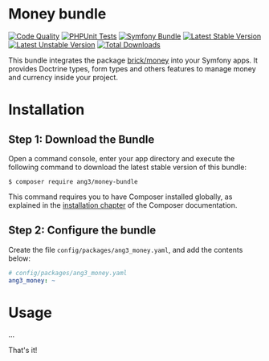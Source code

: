 Money bundle
============

[![Code Quality](https://github.com/Ang3/money-bundle/actions/workflows/php_lint.yml/badge.svg)](https://github.com/Ang3/money-bundle/actions/workflows/php_lint.yml)
[![PHPUnit Tests](https://github.com/Ang3/money-bundle/actions/workflows/phpunit.yml/badge.svg)](https://github.com/Ang3/money-bundle/actions/workflows/phpunit.yml)
[![Symfony Bundle](https://github.com/Ang3/money-bundle/actions/workflows/symfony_bundle.yml/badge.svg)](https://github.com/Ang3/money-bundle/actions/workflows/symfony_bundle.yml)
[![Latest Stable Version](https://poser.pugx.org/ang3/money-bundle/v/stable)](https://packagist.org/packages/ang3/money-bundle)
[![Latest Unstable Version](https://poser.pugx.org/ang3/money-bundle/v/unstable)](https://packagist.org/packages/ang3/money-bundle)
[![Total Downloads](https://poser.pugx.org/ang3/money-bundle/downloads)](https://packagist.org/packages/ang3/money-bundle)

This bundle integrates the package [brick/money](https://github.com/brick/money) into your Symfony apps. 
It provides Doctrine types, form types and others features to manage money and currency inside your project.

Installation
============

Step 1: Download the Bundle
---------------------------

Open a command console, enter your app directory and execute the
following command to download the latest stable version of this bundle:

```console
$ composer require ang3/money-bundle
```

This command requires you to have Composer installed globally, as explained
in the [installation chapter](https://getcomposer.org/doc/00-intro.md)
of the Composer documentation.

Step 2: Configure the bundle
----------------------------

Create the file `config/packages/ang3_money.yaml`, and add the contents below:

```yaml
# config/packages/ang3_money.yaml
ang3_money: ~
```

Usage
=====

...

That's it!